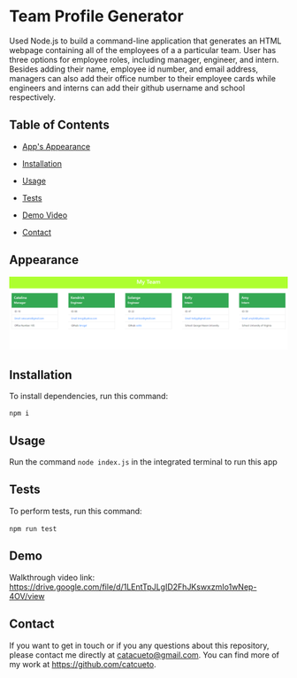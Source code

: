 # Team Profile Generator

Used Node.js to build a command-line application that generates an HTML webpage containing all of the employees of a a particular team. User has three options for employee roles, including manager, engineer, and intern. Besides adding their name, employee id number, and email address, managers can also add their office number to their employee cards while engineers and interns can add their github username and school respectively.

## Table of Contents

- [App's Appearance](#appearance)

- [Installation](#installation)

- [Usage](#usage)

- [Tests](#tests)

- [Demo Video](#demo)

- [Contact](#contact)

## Appearance

![alt text](./imgs/html-generated-screenshot.PNG)

## Installation

To install dependencies, run this command:

```
npm i
```

## Usage

Run the command `node index.js` in the integrated terminal to run this app

## Tests

To perform tests, run this command:

`npm run test `

## Demo

Walkthrough video link: https://drive.google.com/file/d/1LEntTpJLgID2FhJKswxzmIo1wNep-4OV/view

## Contact

If you want to get in touch or if you any questions about this repository, please contact me directly at catacueto@gmail.com. You can find more of my work at https://github.com/catcueto.
